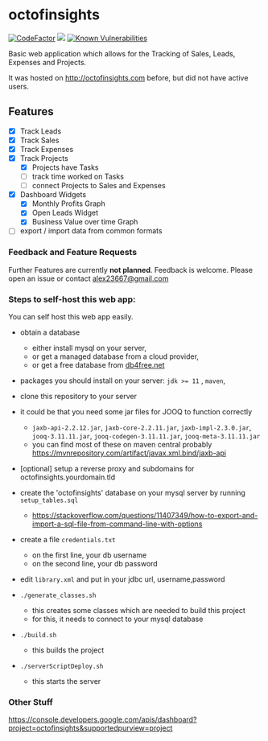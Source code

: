 # octofinsights

[![CodeFactor](https://www.codefactor.io/repository/github/vanautrui/octofinsights/badge)](https://www.codefactor.io/repository/github/vanautrui/octofinsights)
[![](https://jitpack.io/v/vanautrui/octofinsights.svg)](https://jitpack.io/#vanautrui/octofinsights)
[![Known Vulnerabilities](https://snyk.io/test/github/vanautrui/octofinsights/badge.svg)](https://snyk.io/test/github/vanautrui/octofinsights)

Basic web application which allows for the 
Tracking of Sales, Leads, Expenses and Projects.

It was hosted on http://octofinsights.com before, but did not have active users.

## Features

- [x] Track Leads
- [x] Track Sales
- [x] Track Expenses
- [x] Track Projects
  - [x] Projects have Tasks
  - [ ] track time worked on Tasks
  - [ ] connect Projects to Sales and Expenses
- [x] Dashboard Widgets
    - [x] Monthly Profits Graph
    - [x] Open Leads Widget
    - [x] Business Value over time Graph
- [ ] export / import data from common formats

### Feedback and Feature Requests
Further Features are currently **not planned**.
Feedback is welcome. Please open an issue or contact
alex23667@gmail.com 

### Steps to self-host this web app:

You can self host this web app easily.

- obtain a database
  - either install mysql on your server,
  - or get a managed database from a cloud provider,
  - or get a free database from [db4free.net](https://www.db4free.net/signup.php)

- packages you should install on your server: `jdk >= 11` , `maven`, 
- clone this repository to your server
- it could be that you need some jar files for JOOQ to function correctly
    - `jaxb-api-2.2.12.jar`, `jaxb-core-2.2.11.jar`, 
    `jaxb-impl-2.3.0.jar`, `jooq-3.11.11.jar`,
    `jooq-codegen-3.11.11.jar`, `jooq-meta-3.11.11.jar`
    - you can find most of these on maven central probably https://mvnrepository.com/artifact/javax.xml.bind/jaxb-api
- [optional] setup a reverse proxy and subdomains for octofinsights.yourdomain.tld
- create the 'octofinsights' database on your mysql server by running `setup_tables.sql`
    - https://stackoverflow.com/questions/11407349/how-to-export-and-import-a-sql-file-from-command-line-with-options
- create a file `credentials.txt`
    - on the first line, your db username
    - on the second line, your db password
- edit `library.xml` and put in your jdbc url, username,password
- `./generate_classes.sh` 
    - this creates some classes which are needed to build this project
    - for this, it needs to connect to your mysql database
- `./build.sh`
    - this builds the project
- `./serverScriptDeploy.sh`
    - this starts the server

### Other Stuff

https://console.developers.google.com/apis/dashboard?project=octofinsights&supportedpurview=project
